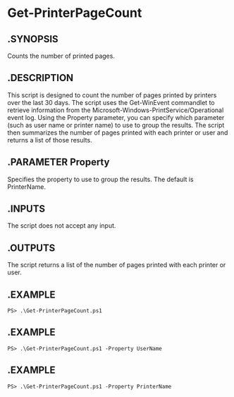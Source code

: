 # Get-PrinterPageCount
## .SYNOPSIS
Counts the number of printed pages.

## .DESCRIPTION
 This script is designed to count the number of pages printed by printers over the last 30 days. The script uses the Get-WinEvent commandlet to retrieve information from the Microsoft-Windows-PrintService/Operational event log. Using the Property parameter, you can specify which parameter (such as user name or printer name) to use to group the results. The script then summarizes the number of pages printed with each printer or user and returns a list of those results.

## .PARAMETER Property
Specifies the property to use to group the results. The default is PrinterName.

## .INPUTS
The script does not accept any input.    

## .OUTPUTS
The script returns a list of the number of pages printed with each printer or user.

## .EXAMPLE
    PS> .\Get-PrinterPageCount.ps1
## .EXAMPLE
    PS> .\Get-PrinterPageCount.ps1 -Property UserName
## .EXAMPLE
    PS> .\Get-PrinterPageCount.ps1 -Property PrinterName
